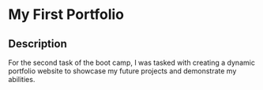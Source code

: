 # My First Portfolio

## Description

For the second task of the boot camp, I was tasked with creating a dynamic portfolio website to showcase my future projects and demonstrate my abilities.
